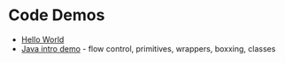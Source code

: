 # Code Demos

 - [Hello World](./Hello%20World/)
 - [Java intro demo](./java-intro) - flow control, primitives, wrappers, boxxing, classes
